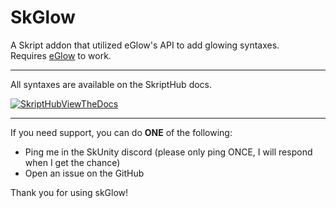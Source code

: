 
# SkGlow
A Skript addon that utilized eGlow's API to add glowing syntaxes.\
Requires [eGlow](https://www.spigotmc.org/resources/eglow-1-9-4-1-19-3-glow-cosmetic-respects-eula-mysql.63295) to work.

---

All syntaxes are available on the SkriptHub docs.

[![SkriptHubViewTheDocs](http://skripthub.net/static/addon/ViewTheDocsButton.png)](http://skripthub.net/docs/?addon=skGlow)

---

If you need support, you can do **ONE** of the following:
- Ping me in the SkUnity discord (please only ping ONCE, I will respond when I get the chance)
- Open an issue on the GitHub

Thank you for using skGlow!
